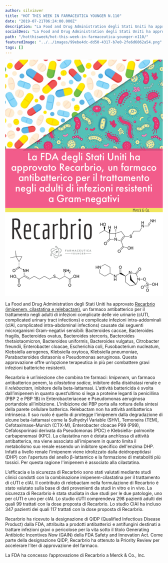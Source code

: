 ```yaml
---
author: silviaver
title: "HOT THIS WEEK IN FARMACEUTICA YOUNGER N.110"
date: "2019-07-21T06:24:00.000Z"
description: "La Food and Drug Administration degli Stati Uniti ha approvato Recarbrio (imipenem, cilastatina e relebactam), un farmaco antibatterico per il trattamento negli adulti di infezioni complicate delle vie urinarie (cUTI, complicated urinary tract infections) e complicate infezioni intra-addominali (cIAI, complicated intra-abdominal infections) causate dai seguenti microrganismi Gram-negativi sensibili: Bacteroides caccae, Bacteroides fragilis, Bacteroides ovatus, Bacteroides stercoris, Bacteroides thetaiotaomicron, Bacteroides uniformis, Bacteroides vulgatus, Citrobacter freundii, Enterobacter cloacae, Escherichia coli, Fusobacterium nucleatum, Klebsiella aerogenes, Klebsiella oxytoca, Klebsiella pneumoniae, Parabacteroides distasonis e Pseudomonas aeruginosa. Questa approvazione offre un’opzione terapeutica in più per combattere gravi infezioni batteriche resistenti."
socialDesc: "La Food and Drug Administration degli Stati Uniti ha approvato Recarbrio (imipenem, cilastatina e relebactam), un farmaco antibatterico per il trattamento negli adulti di infezioni complicate delle vie urinarie (cUTI, complicated urinary tract infections) e complicate infezioni intra-addominali (cIAI, complicated intra-abdominal infections) causate dai seguenti microrganismi Gram-negativi sensibili: Bacteroides caccae, Bacteroides fragilis, Bacteroides ovatus, Bacteroides stercoris, Bacteroides thetaiotaomicron, Bacteroides uniformis, Bacteroides vulgatus, Citrobacter freundii, Enterobacter cloacae, Escherichia coli, Fusobacterium nucleatum, Klebsiella aerogenes, Klebsiella oxytoca, Klebsiella pneumoniae, Parabacteroides distasonis e Pseudomonas aeruginosa. Questa approvazione offre un’opzione terapeutica in più per combattere gravi infezioni batteriche resistenti."
path: "/hotthisweek/hot-this-week-in-farmaceutica-younger-n110/"
featuredImage: "../../images/99ebe4dc-dd50-4317-b7e0-2fe6d6062a54.png"
tags: []
---
```


![null](../../images/99ebe4dc-dd50-4317-b7e0-2fe6d6062a54.png)

La Food and Drug Administration degli Stati Uniti ha approvato [Recarbrio (imipenem, cilastatina e relebactam)](https://www.fda.gov/news-events/press-announcements/fda-approves-new-treatment-complicated-urinary-tract-and-complicated-intra-abdominal-infections), un farmaco antibatterico per il trattamento negli adulti di infezioni complicate delle vie urinarie (cUTI, complicated urinary tract infections) e complicate infezioni intra-addominali (cIAI, complicated intra-abdominal infections) causate dai seguenti microrganismi Gram-negativi sensibili: Bacteroides caccae, Bacteroides fragilis, Bacteroides ovatus, Bacteroides stercoris, Bacteroides thetaiotaomicron, Bacteroides uniformis, Bacteroides vulgatus, Citrobacter freundii, Enterobacter cloacae, Escherichia coli, Fusobacterium nucleatum, Klebsiella aerogenes, Klebsiella oxytoca, Klebsiella pneumoniae, Parabacteroides distasonis e Pseudomonas aeruginosa. Questa approvazione offre un’opzione terapeutica in più per combattere gravi infezioni batteriche resistenti.

Recarbrio è un’iniezione che combina tre farmaci: _Imipenem_, un farmaco antibatterico penem, la _cilastatina sodica_, inibitore della disidratasi renale e il _relebactam_, inibitore della beta-lattamasi. L'attività battericida é svolta dall’imipenem in quanto quest’ultimo si lega a proteine leganti la penicillina (PBP 2 e PBP 1B) in Enterobacteriaceae e Pseudomonas aeruginosa portandole all’inibizione. L'inibizione dei PBP porta alla rottura della sintesi della parete cellulare batterica. Relebactam non ha attività antibatterica intrinseca. Il suo ruolo é quello di protegge l'imipenem dalla degradazione di alcune beta-lattamasi come la Sulhydryl Variable (SHV), Temoneira (TEM), Cefotaximase-Munich (CTX-M), Enterobacter cloacae P99 (P99), Cefalosporinasi derivata da Pseudomonas (PDC) e Klebsiella- polmonite carbapenemasi (KPC). La cilastatina non é dotata anch’essa di attività antibatterica, ma viene associato all’imipenem in quanto limita il metabolismo suo renale essendo un inibitore specifico dell'enzima DHP. Infatti a livello renale l'imipenem viene idrolizzato dalla deidropeptidasi (DHP) con l'apertura del anello β-lattamico e la formazione di metaboliti più tossici. Per questa ragione l'imipenem è associato alla cilastatina.

L’efficacia e la sicurezza di Recarbrio sono stati valutati mediante studi clinici condotti con la combinazione imipenem-cilastatina per il trattamento di cUTI e cIAI. Il contributo di relebactam nella formulazione di Recarbrio è stato valutato sulla base di dati provenienti da studi in vitro e in vivo. La sicurezza di Recarbrio è stata studiata in due studi per le due patologie, uno per cUTI e uno per cIAI. Lo studio cUTI comprendeva 298 pazienti adulti dei quali 99 trattati con la dose proposta di Recarbrio. Lo studio CIAI ha incluso 347 pazienti dei quali 117 trattati con la dose proposta di Recarbrio.

Recarbrio ha ricevuto la designazione di QIDP (Qualified Infectious Disease Product) dalla FDA, attribuita a prodotti antibatterici e antifungini destinati a trattare infezioni gravi o pericolose per la vita sotto il titolo Generating Antibiotic Incentives Now (GAIN) della FDA Safety and Innovation Act. Come parte della designazione QIDP, Recarbrio ha ottenuto la Priority Review per accelerare l’iter di approvazione del farmaco.

La FDA ha concesso l’approvazione di Recarbrio a Merck & Co., Inc.
